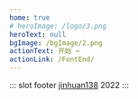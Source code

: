 ```yaml
---
home: true
# heroImage: /logo/3.png
heroText: null
bgImage: /bgImage/2.png
actionText: 开始 →
actionLink: /FontEnd/
---
```

::: slot footer
[jinhuan138](https://github.com/jinhuan138/jinhuan138) 2022
:::

<script>
export default {
  data(){
   return{
     currentBgImage:''
   }
  },
  mounted () {
      // this.changeBgImage()
      // this.changeDes()
      // this.changeDescColor()
      this.addLogo()
  },
  methods:{
    //随机背景
    changeBgImage(){
      const bgArr = ['1.jpg', '2.png', '3.png', '4.png','5.png','6.jpg','7.jpg','8.svg']
      const bg = document.querySelector('.hero')
      const index = Math.round(Math.random() * 10) % bgArr.length
      const url='/page/bgImage/' +bgArr[index]
      this.currentBgImage=url
      if(bg) bg.style.background =`url("${url}") center center / cover no-repeat`
    },
    //标题颜色
    changeDescColor(){
      const desc = document.querySelector('.description')
      const colorThief = new ColorThief();
      const rgbToHex = (r, g, b) => '#' + [r, g, b].map(x => {
      const hex = x.toString(16)
      return hex.length === 1 ? '0' + hex : hex
      }).join('')
      console.log(colorThief.getColorFromUrl(this.currentBgImage))
      // desc.style.color= rgbToHex(...colorThief.getColorFromUrl(this.currentBgImage))
    },
    //添加logo
    addLogo(){
      const navLogo = document.querySelector('.navbar .logo')
      if(navLogo) return
      const logoArr = ['1.jpg', '2.jpg', '3.png', '4.jpg']
      const index = Math.round(Math.random() * 10) % logoArr.length
      const homeLink = document.querySelector('.home-link')
      const siteName = document.querySelector('.site-name')
      const logo= document.createElement('img')
      logo.alt= 'home'
      logo.className= 'logo'
      logo.src= '/page/logo/' +logoArr[index]
      homeLink.insertBefore(logo,siteName)
    },
    async changeDes(){
      const url = 'https://v1.hitokoto.cn/?encode=json'
      const res = await this.$http.get(url)
      if(res.status!==200) return
      const desText = res.data.hitokoto
      const descDom = document.querySelector('.description')
      descDom.style.color='red'
      // descDom.parentNode.removeChild(descDom)
      // descDom.innerHTML = desText
      // this.$description='asdasd'
    }
  }
}
</script>
